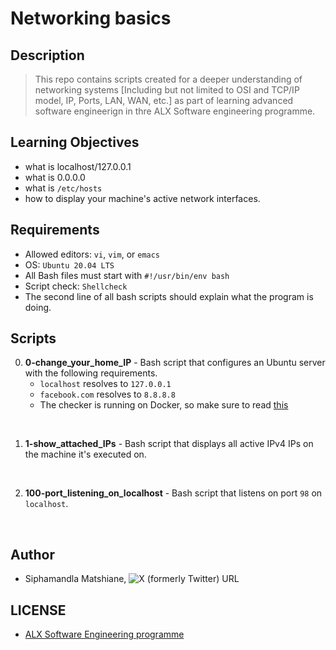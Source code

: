 # Networking basics

## Description
> This repo contains scripts created for a deeper understanding of networking systems [Including but not limited to OSI and TCP/IP model, IP, Ports, LAN, WAN, etc.] as part of learning advanced software engineerign in thre ALX Software engineering programme.

## Learning Objectives
- what is localhost/127.0.0.1
- what is 0.0.0.0
- what is `/etc/hosts`
- how to display your machine's active network interfaces.

## Requirements
- Allowed editors: `vi`, `vim`, or `emacs`
- OS: `Ubuntu 20.04 LTS`
- All Bash files must start with `#!/usr/bin/env bash`
- Script check: `Shellcheck`
- The second line of all bash scripts should explain what the program is doing.

## Scripts
0. **0-change_your_home_IP** - Bash script that configures an Ubuntu server with the following requirements.
    * `localhost` resolves to `127.0.0.1`
    * `facebook.com` resolves to `8.8.8.8`
    * The checker is running on Docker, so make sure to read [this](https://intranet.alxswe.com/rltoken/XSXhQPoDu3QecXs3j9XgPQ)
<br>

1. **1-show_attached_IPs** - Bash script that displays all active IPv4 IPs on the machine it's executed on.
<br>

2. **100-port_listening_on_localhost** - Bash script that listens on port `98` on `localhost`.
<br>

## Author
- Siphamandla Matshiane, ![X (formerly Twitter) URL](https://img.shields.io/twitter/url?url=https%3A%2F%2Ftwitter.com%2Fsbumatshiane916)

## LICENSE
- [ALX Software Engineering programme](https://www.alxafrica.com/software-engineering-plus/)
